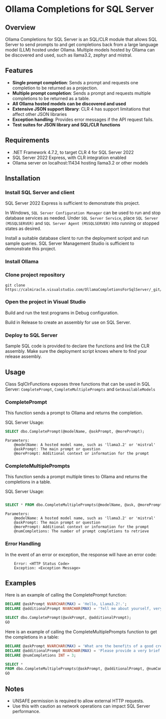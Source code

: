 # Ollama Completions for SQL Server

## Overview

Ollama Completions for SQL Server is an SQL/CLR module that allows SQL Server to send prompts to and
get completions back from a large language model (LLM) hosted under Ollama. Multiple models hosted
by Ollama can be discovered and used, such as llama3.2, zephyr and mistral.

## Features

- **Single prompt completion**: Sends a prompt and requests one completion to be returned as a projection.
- **Multiple prompt completion**: Sends a prompt and requests multiple completions to be returned as a table.
- **All Ollama hosted models can be discovered and used**
- **Extensive JSON support library**: CLR 4 has support limitations that affect other JSON libraries
- **Exception handling**: Provides error messages if the API request fails.
- **Test suites for JSON library and SQL/CLR functions**

## Requirements

- .NET Framework 4.7.2, to target CLR 4 for SQL Server 2022
- SQL Server 2022 Express, with CLR integration enabled
- Ollama server on localhost:11434 hosting llama3.2 or other models

## Installation

### Install SQL Server and client

SQL Server 2022 Express is sufficient to demonstrate this project. 

In Windows, `SQL Server Configuration Manager` can be used to run and stop database
services as needed. Under `SQL Server Service`, place `SQL Server (MSSQLSERVER)` and 
`SQL Server Agent (MSSQLSERVER)` into running or stopped states as desired.

Install a suitable database client to run the deployment scripot and run sample queries.
SQL Server Management Studio is sufficient to demonstrate this project.

### Install Ollama

### Clone project repository

```
git clone https://calmiracle.visualstudio.com/OllamaCompletionsForSqlServer/_git/OllamaCompletionsForSqlServer
```

### Open the project in Visual Studio

Build and run the test programs in Debug configuration. 

Build in Release to create an assembly for use on SQL Server. 


### Deploy to SQL Server

Sample SQL code is provided to declare the functions and link the CLR assembly.
Make sure the deployment script knows where to find your release assembly.

## Usage

Class SqlClrFunctions exposes three functions that can be used in SQL Server:
`CompletePrompt`, `CompleteMultiplePrompts` and `GetAvailableModels`

### CompletePrompt

This function sends a prompt to Ollama and returns the completion.

SQL Server Usage:

```sql
SELECT dbo.CompletePrompt(@modelName, @askPrompt, @morePrompt);
```

    Parameters:
        @modelName: A hosted model name, such as 'llama3.2' or 'mistral'
        @askPrompt: The main prompt or question
        @morePrompt: Additional context or information for the prompt

### CompleteMultiplePrompts

This function sends a prompt multiple times to Ollama and returns the completions in a table.

SQL Server Usage:

```sql

SELECT * FROM dbo.CompleteMultiplePrompts(@modelName, @ask, @morePrompt, @numCompletions);
```

    Parameters:
        @modelName: A hosted model name, such as 'llama3.2' or 'mistral'
        @askPrompt: The main prompt or question
        @morePrompt: Additional context or information for the prompt
        @numCompletions: The number of prompt completions to retrieve

### Error Handling

In the event of an error or exception, the response will have an error code:

```
    Error: <HTTP Status Code>
    Exception: <Exception Message>
```

## Examples

Here is an example of calling the CompletePrompt function:

```sql
DECLARE @askPrompt NVARCHAR(MAX) = 'Hello, Llama3.2!.';
DECLARE @additionalPrompt NVARCHAR(MAX) = 'Tell me about yourself, very briefly.';

SELECT dbo.CompletePrompt(@askPrompt, @additionalPrompt);
GO
```

Here is an example of calling the CompleteMultiplePrompts function to get the completions in a table:

```sql
DECLARE @askPrompt NVARCHAR(MAX) = 'What are the benefits of a good credit score?';
DECLARE @additionalPrompt NVARCHAR(MAX) = 'Please provide a very brief explanation of 10 words or less.';
DECLARE @numCompletions INT = 3;

SELECT * 
FROM dbo.CompleteMultiplePrompts(@askPrompt, @additionalPrompt, @numCompletions);
GO
```

## Notes

- UNSAFE permission is required to allow external HTTP requests.
- Use this with caution as network operations can impact SQL Server performance.